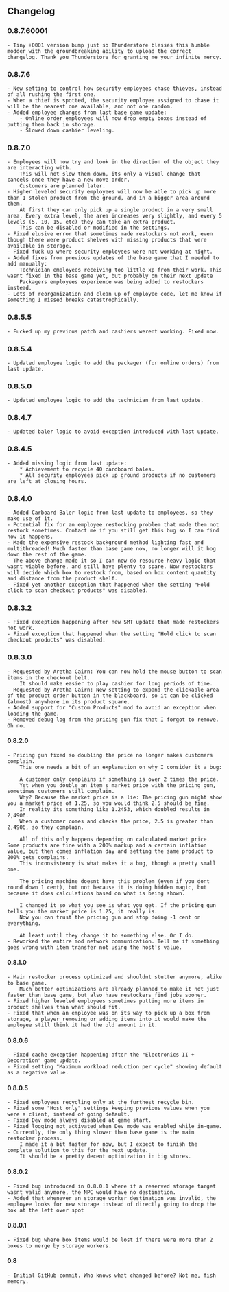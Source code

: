 ## Changelog
### 0.8.7.60001
	- Tiny +0001 version bump just so Thunderstore blesses this humble modder with the groundbreaking ability to upload the correct changelog. Thank you Thunderstore for granting me your infinite mercy.
### 0.8.7.6
	- New setting to control how security employees chase thieves, instead of all rushing the first one.
	- When a thief is spotted, the security employee assigned to chase it will be the nearest one available, and not one random.
	- Added employee changes from last base game update:
		- Online order employees will now drop empty boxes instead of putting them back in storage.
		- Slowed down cashier leveling.
### 0.8.7.0
	- Employees will now try and look in the direction of the object they are interacting with. 
		This will not slow them down, its only a visual change that cancels once they have a new move order.
		Customers are planned later.
	- Higher leveled security employees will now be able to pick up more than 1 stolen product from the ground, and in a bigger area around them.
		At first they can only pick up a single product in a very small area. Every extra level, the area increases very slightly, and every 5 levels (5, 10, 15, etc) they can take an extra product.
		This can be disabled or modified in the settings.
	- Fixed elusive error that sometimes made restockers not work, even though there were product shelves with missing products that were available in storage.
	- Fixed fuck up where security employees were not working at night.
	- Added fixes from previous updates of the base game that I needed to add manually:
		Technician employees receiving too little xp from their work. This wasnt fixed in the base game yet, but probably on their next update
		Packagers employees experience was being added to restockers instead.
	- Lots of reorganization and clean up of employee code, let me know if something I missed breaks catastrophically.
### 0.8.5.5
	- Fucked up my previous patch and cashiers werent working. Fixed now.
### 0.8.5.4
	- Updated employee logic to add the packager (for online orders) from last update.
### 0.8.5.0
	- Updated employee logic to add the technician from last update.
### 0.8.4.7
	- Updated baler logic to avoid exception introduced with last update.
### 0.8.4.5
	- Added missing logic from last update: 
		* Achievement to recycle 40 cardboard bales.
		* All security employees pick up ground products if no customers are left at closing hours.
### 0.8.4.0
	- Added Carboard Baler logic from last update to employees, so they make use of it.
	- Potential fix for an employee restocking problem that made them not restock sometimes. Contact me if you still get this bug so I can find how it happens.
	- Made the expensive restock background method lighting fast and multithreaded! Much faster than base game now, no longer will it bog down the rest of the game.
	- The above change made it so I can now do resource-heavy logic that wasnt viable before, and still have plenty to spare. Now restockers will decide which box to restock from, based on box content quantity and distance from the product shelf.
	- Fixed yet another exception that happened when the setting "Hold click to scan checkout products" was disabled.
### 0.8.3.2
	- Fixed exception happening after new SMT update that made restockers not work.
	- Fixed exception that happened when the setting "Hold click to scan checkout products" was disabled.
### 0.8.3.0
	- Requested by Aretha Cairn: You can now hold the mouse button to scan items in the checkout belt.
		It should make easier to play cashier for long periods of time.
	- Requested by Aretha Cairn: New setting to expand the clickable area of the product order button in the blackboard, so it can be clicked (almost) anywhere in its product square.
	- Added support for "Custom Products" mod to avoid an exception when loading the game.
	- Removed debug log from the pricing gun fix that I forgot to remove. Oh no.
#### 0.8.2.0
	- Pricing gun fixed so doubling the price no longer makes customers complain.
		This one needs a bit of an explanation on why I consider it a bug:

		A customer only complains if something is over 2 times the price.
		Yet when you double an item s market price with the pricing gun, sometimes customers still complain. 
		Why? Because the market price is a lie: The pricing gun might show you a market price of 1.25, so you would think 2.5 should be fine. 
		In reality its something like 1.2453, which doubled results in 2,4906. 
		When a customer comes and checks the price, 2.5 is greater than 2,4906, so they complain.

		All of this only happens depending on calculated market price. Some products are fine with a 200% markup and a certain inflation value, but then comes inflation day and setting the same product to 200% gets complains.
		This inconsistency is what makes it a bug, though a pretty small one.

		The pricing machine doesnt have this problem (even if you dont round down 1 cent), but not because it is doing hidden magic, but because it does calculations based on what is being shown.
			
		I changed it so what you see is what you get. If the pricing gun tells you the market price is 1.25, it really is. 
		Now you can trust the pricing gun and stop doing -1 cent on everything.

		At least until they change it to something else. Or I do.
	- Reworked the entire mod network communication. Tell me if something goes wrong with item transfer not using the host's value.
#### 0.8.1.0
	- Main restocker process optimized and shouldnt stutter anymore, alike to base game.
		Much better optimizations are already planned to make it not just faster than base game, but also have restockers find jobs sooner.
	- Fixed higher leveled employees sometimes putting more items in product shelves than what should fit.
	- Fixed that when an employee was on its way to pick up a box from storage, a player removing or adding items into it would make the employee still think it had the old amount in it.
#### 0.8.0.6
	- Fixed cache exception happening after the "Electronics II + Decoration" game update.
	- Fixed setting "Maximum workload reduction per cycle" showing default as a negative value.
#### 0.8.0.5
	- Fixed employees recycling only at the furthest recycle bin.
	- Fixed some "Host only" settings keeping previous values when you were a client, instead of going default.
	- Fixed Dev mode always disabled at game start.
	- Fixed logging not activated when Dev mode was enabled while in-game.
	- Currently, the only thing slower than base game is the main restocker process.
		I made it a bit faster for now, but I expect to finish the complete solution to this for the next update. 
		It should be a pretty decent optimization in big stores.
#### 0.8.0.2
	- Fixed bug introduced in 0.8.0.1 where if a reserved storage target wasnt valid anymore, the NPC would have no destination.
	- Added that whenever an storage worker destination was invalid, the employee looks for new storage instead of directly going to drop the box at the left over spot
#### 0.8.0.1
	- Fixed bug where box items would be lost if there were more than 2 boxes to merge by storage workers.
#### 0.8
	- Initial GitHub commit. Who knows what changed before? Not me, fish memory.
